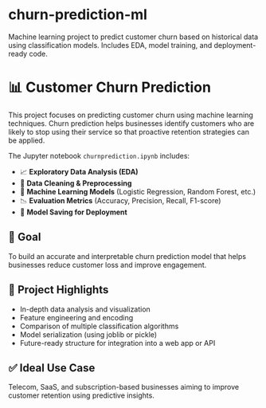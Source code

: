 # churn-prediction-ml
Machine learning project to predict customer churn based on historical data using classification models. Includes EDA, model training, and deployment-ready code.
# 📊 Customer Churn Prediction

This project focuses on predicting customer churn using machine learning techniques. Churn prediction helps businesses identify customers who are likely to stop using their service so that proactive retention strategies can be applied.

The Jupyter notebook `churnprediction.ipynb` includes:
- 📈 **Exploratory Data Analysis (EDA)**
- 🧼 **Data Cleaning & Preprocessing**
- 🧠 **Machine Learning Models** (Logistic Regression, Random Forest, etc.)
- 📉 **Evaluation Metrics** (Accuracy, Precision, Recall, F1-score)
- 💾 **Model Saving for Deployment**

## 🧠 Goal
To build an accurate and interpretable churn prediction model that helps businesses reduce customer loss and improve engagement.

## 📂 Project Highlights
- In-depth data analysis and visualization
- Feature engineering and encoding
- Comparison of multiple classification algorithms
- Model serialization (using joblib or pickle)
- Future-ready structure for integration into a web app or API

## ✅ Ideal Use Case
Telecom, SaaS, and subscription-based businesses aiming to improve customer retention using predictive insights.


